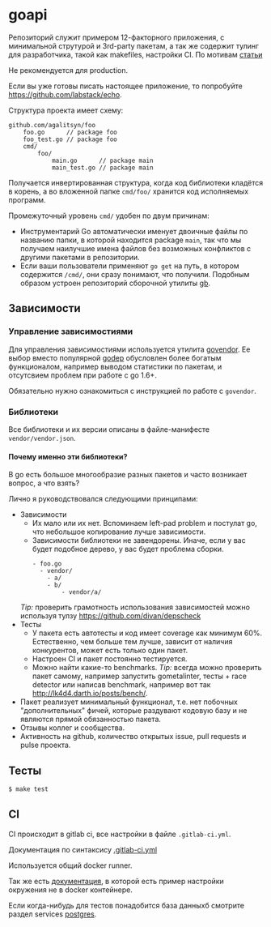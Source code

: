 # goapi

Репозиторий служит примером 12-факторного приложения, с минимальной струтурой и
3rd-party пакетам, а так же содержит тулинг для разработчика, такой как makefiles, настройки CI.
По мотивам [статьи](https://medium.com/@kelseyhightower/12-fractured-apps-1080c73d481c#.ihna7diaw)

Не рекомендуется для production.

Если вы уже готовы писать настоящее приложение, то попробуйте https://github.com/labstack/echo.

Cтруктура проекта имеет схему:
```
github.com/agalitsyn/foo
    foo.go      // package foo
    foo_test.go // package foo
    cmd/
        foo/
            main.go      // package main
            main_test.go // package main
```

Получается инвертированная структура, когда код библиотеки кладётся в корень,
а во вложенной папке `cmd/foo/` хранится код исполняемых программ.

Промежуточный уровень `cmd/` удобен по двум причинам:
* Инструментарий Go автоматически именует двоичные файлы по названию папки,
в которой находится package `main`, так что мы получаем наилучшие имена файлов без
возможных конфликтов с другими пакетами в репозитории.
* Если ваши пользователи применяют `go get` на путь, в котором содержится `/cmd/`,
они сразу понимают, что получили. Подобным образом устроен репозиторий сборочной утилиты [gb](https://github.com/constabulary/gb).

## Зависимости

### Управление зависимостиями

Для управления зависимостиями используется утилита [govendor](https://github.com/kardianos/govendor).
Ее выбор вместо популярной [godep](https://github.com/tools/godep) обусловлен более богатым функционалом,
например выводом статистики по пакетам, и отсутсвием проблем при работе с go 1.6+.

Обязательно нужно ознакомиться с инструкцией по работе с `govendor`.

### Библиотеки

Все библиотеки и их версии описаны в файле-манифесте `vendor/vendor.json`.

#### Почему именно эти библиотеки?

В go есть большое многообразие разных пакетов и часто возникает вопрос, а что взять?

Лично я руководствовался следующими принципами:
* Зависимости
    * Их мало или их нет. Вспоминаем left-pad problem и постулат go, что небольшое копирование лучше зависимости.
    * Зависимости библиотеки не завендорены. Иначе, если у вас будет подобное дерево, у вас будет проблема сборки.
        ```
        - foo.go
          - vendor/
            - a/
            - b/
                - vendor/a/
        ```
    *Tip:* проверить грамотность использования зависимостей можно используя тулзу https://github.com/divan/depscheck
* Тесты
    * У пакета есть автотесты и код имеет coverage как минимум 60%. Естественно, чем больше тем лучше, зависит от наличия конкурентов, может есть только один пакет.
    * Настроен CI и пакет постоянно тестируется.
    * Можно найти какие-то benchmarks.
    *Tip:* всегда можно проверить пакет самому, например запустить gometalinter, тесты + race detector или написав benchmark, например вот так http://lk4d4.darth.io/posts/bench/.
* Пакет реализует минимальный функционал, т.е. нет побочных "дополнительных" фичей, которые раздувают кодовую базу и не являются прямой обязанностью пакета.
* Отзывы коллег и сообщества.
* Активность на github, количество открытых issue, pull requests и pulse проекта.

## Тесты

```sh
$ make test
```

## CI

CI происходит в gitlab ci, все настройки в файле `.gitlab-ci.yml`.

Документация по синтаксису [.gitlab-ci.yml](http://doc.gitlab.com/ce/ci/yaml/README.html)

Используется общий docker runner.

Так же есть [документация](https://gitlab.com/gitlab-org/gitlab-ce/blob/76109d754e167e05db7897f6b89a36b2fadffc65/doc/ci/examples/test-golang-application.md),
в которой есть пример настройки окружения не в docker контейнере.

Если когда-нибудь для тестов понадобится база данныхб смотрите раздел services [postgres](http://docs.gitlab.com/ce/ci/services/postgres.html).

